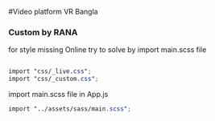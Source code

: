 #Video platform
VR Bangla

### Custom by RANA

for style missing Online try to solve by import main.scss file

```scss

import "css/_live.css";
import "css/_custom.css";

```

import main.scss file in App.js
```scss
import "../assets/sass/main.scss";
```